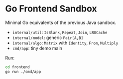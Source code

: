 # Go Frontend Sandbox

Minimal Go equivalents of the previous Java sandbox.

- `internal/util`: `IsBlank`, `Repeat`, `Join`, `LRUCache`
- `internal/model`: generic `Pair[A,B]`
- `internal/algo`: `Matrix` with `Identity`, `From`, `Multiply`
- `cmd/app`: tiny demo main

Run:

```bash
cd frontend
go run ./cmd/app
```
